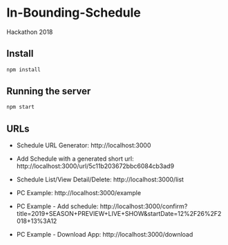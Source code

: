 # In-Bounding-Schedule
Hackathon 2018

## Install
```bash
npm install
```

## Running the server
```bash
npm start
```

## URLs
- Schedule URL Generator: http://localhost:3000
- Add Schedule with a generated short url: http://localhost:3000/url/5c11b203672bbc6084cb3ad9
- Schedule List/View Detail/Delete: http://localhost:3000/list

- PC Example: http://localhost:3000/example
- PC Example - Add schedule: http://localhost:3000/confirm?title=2019+SEASON+PREVIEW+LIVE+SHOW&startDate=12%2F26%2F2018+13%3A12
- PC Example - Download App: http://localhost:3000/download
